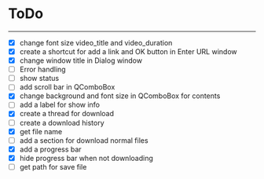 # ToDo

---

- [X] change font size video_title and video_duration
- [X] create a shortcut for add a link and OK button in Enter URL window
- [X] change window title in Dialog window
- [ ] Error handling
- [ ] show status
- [ ] add scroll bar in QComboBox
- [X] change background and font size in QComboBox for contents
- [ ] add a label for show info
- [X] create a thread for download
- [ ] create a download history
- [X] get file name
- [ ] add a section for download normal files
- [X] add a progress bar
- [X] hide progress bar when not downloading
- [ ] get path for save file
